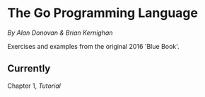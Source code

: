 
# The Go Programming Language

*By Alan Donovan & Brian Kernighan*

Exercises and examples from the original 2016 'Blue Book'.

## Currently

Chapter 1, *Tutorial*
